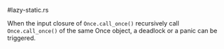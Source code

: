 #lazy-static.rs

When the input closure of `Once.call_once()` recursively call `Once.call_once()` of the same Once object, 
a deadlock or a panic can be triggered. 
